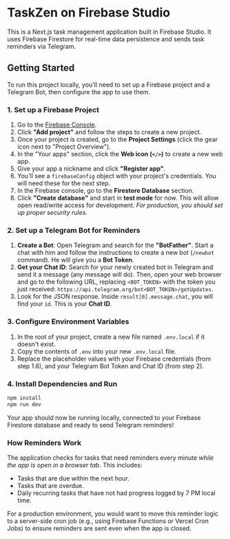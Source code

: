 # TaskZen on Firebase Studio

This is a Next.js task management application built in Firebase Studio. It uses Firebase Firestore for real-time data persistence and sends task reminders via Telegram.

## Getting Started

To run this project locally, you'll need to set up a Firebase project and a Telegram Bot, then configure the app to use them.

### 1. Set up a Firebase Project

1.  Go to the [Firebase Console](https://console.firebase.google.com/).
2.  Click **"Add project"** and follow the steps to create a new project.
3.  Once your project is created, go to the **Project Settings** (click the gear icon next to "Project Overview").
4.  In the "Your apps" section, click the **Web icon (`</>`)** to create a new web app.
5.  Give your app a nickname and click **"Register app"**.
6.  You'll see a `firebaseConfig` object with your project's credentials. You will need these for the next step.
7.  In the Firebase console, go to the **Firestore Database** section.
8.  Click **"Create database"** and start in **test mode** for now. This will allow open read/write access for development. *For production, you should set up proper security rules.*

### 2. Set up a Telegram Bot for Reminders

1.  **Create a Bot**: Open Telegram and search for the **"BotFather"**. Start a chat with him and follow the instructions to create a new bot (`/newbot` command). He will give you a **Bot Token**.
2.  **Get your Chat ID**: Search for your newly created bot in Telegram and send it a message (any message will do). Then, open your web browser and go to the following URL, replacing `<BOT_TOKEN>` with the token you just received: `https://api.telegram.org/bot<BOT_TOKEN>/getUpdates`.
3.  Look for the JSON response. Inside `result[0].message.chat`, you will find your `id`. This is your **Chat ID**.

### 3. Configure Environment Variables

1.  In the root of your project, create a new file named `.env.local` if it doesn't exist.
2.  Copy the contents of `.env` into your new `.env.local` file.
3.  Replace the placeholder values with your Firebase credentials (from step 1.6), and your Telegram Bot Token and Chat ID (from step 2).

### 4. Install Dependencies and Run

```bash
npm install
npm run dev
```

Your app should now be running locally, connected to your Firebase Firestore database and ready to send Telegram reminders!

### How Reminders Work

The application checks for tasks that need reminders every minute *while the app is open in a browser tab*. This includes:
-   Tasks that are due within the next hour.
-   Tasks that are overdue.
-   Daily recurring tasks that have not had progress logged by 7 PM local time.

For a production environment, you would want to move this reminder logic to a server-side cron job (e.g., using Firebase Functions or Vercel Cron Jobs) to ensure reminders are sent even when the app is closed.
